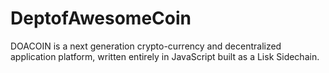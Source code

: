 # DeptofAwesomeCoin

DOACOIN is a next generation crypto-currency and decentralized application platform, written entirely in JavaScript built as a Lisk Sidechain.  
